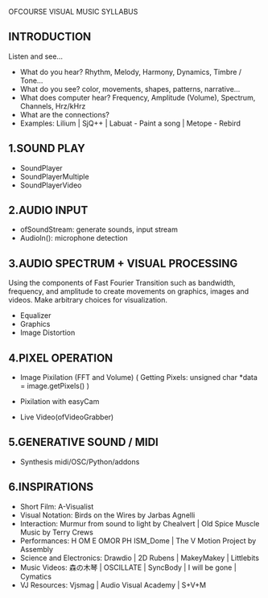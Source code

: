OFCOURSE VISUAL MUSIC SYLLABUS

INTRODUCTION 
-
 Listen and see…
- What do you hear? Rhythm, Melody, Harmony, Dynamics, Timbre / Tone…
- What do you see? color, movements, shapes, patterns, narrative…
- What does computer hear? Frequency, Amplitude (Volume), Spectrum, Channels, Hrz/kHrz
- What are the connections? 
- Examples: Lilium | SjQ++ | Labuat - Paint a song | Metope - Rebird

1.SOUND PLAY 
-
- SoundPlayer
- SoundPlayerMultiple
-	SoundPlayerVideo 

2.AUDIO INPUT
-
- ofSoundStream: generate sounds, input stream 
- AudioIn(): microphone detection

3.AUDIO SPECTRUM + VISUAL PROCESSING 
-
Using the components of Fast Fourier Transition such as bandwidth, frequency, and amplitude to create movements on graphics, images and videos. Make arbitrary choices for visualization.
- Equalizer 
- Graphics 
- Image Distortion 

4.PIXEL OPERATION 
-
- Image Pixilation (FFT and Volume) 
( Getting Pixels: unsigned char *data = image.getPixels() )

- Pixilation with easyCam

- Live Video(ofVideoGrabber)

5.GENERATIVE SOUND / MIDI 
-
- Synthesis midi/OSC/Python/addons

6.INSPIRATIONS 
-
- Short Film: A-Visualist
- Visual Notation: Birds on the Wires by Jarbas Agnelli
- Interaction: Murmur from sound to light by Chealvert | Old Spice Muscle Music by Terry Crews
- Performances: H OM E OMOR PH ISM_Dome | The V Motion Project by Assembly
- Science and Electronics: Drawdio | 2D Rubens | MakeyMakey | Littlebits
- Music Videos: 森の木琴 | OSCILLATE | SyncBody | I will be gone | Cymatics
- VJ Resources: Vjsmag | Audio Visual Academy | S+V+M
